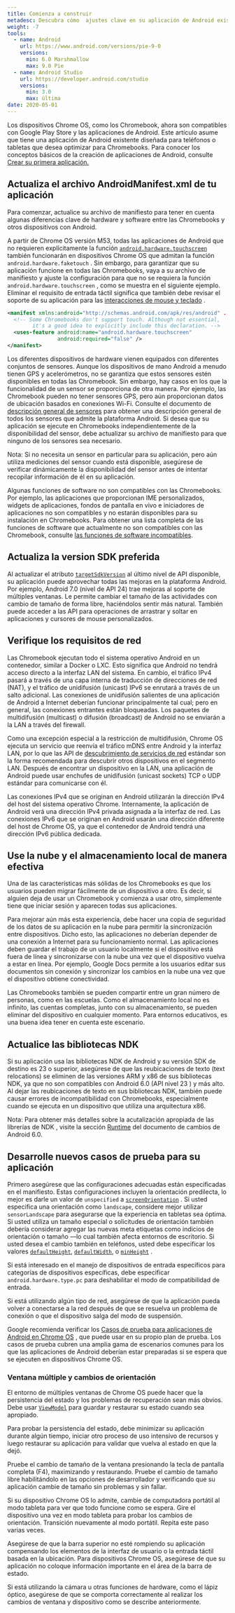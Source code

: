 ```yaml
---
title: Comienza a construir
metadesc: Descubra cómo  ajustes clave en su aplicación de Android existente pueden permitirles ejecutarse en Chromebooks y ampliar el alcance de su aplicación.
weight: -7
tools:
  - name: Android
    url: https://www.android.com/versions/pie-9-0
    versions:
      min: 6.0 Marshmallow
      max: 9.0 Pie
  - name: Android Studio
    url: https://developer.android.com/studio
    versions:
      min: 3.0
      max: última
date: 2020-05-01
---
```


Los dispositivos Chrome OS, como los Chromebook, ahora son compatibles con Google Play Store y las aplicaciones de Android. Este artículo asume que tiene una aplicación de Android existente diseñada para teléfonos o tabletas que desea optimizar para Chromebooks. Para conocer los conceptos básicos de la creación de aplicaciones de Android, consulte [Crear su primera aplicación.](https://developer.android.com/training/basics/firstapp/index?hl={{locale.code}})

## Actualiza el archivo AndroidManifest.xml de tu aplicación

Para comenzar, actualice su archivo de manifiesto para tener en cuenta algunas diferencias clave de hardware y software entre las Chromebooks y otros dispositivos con Android.

A partir de Chrome OS versión M53, todas las aplicaciones de Android que no requieren explícitamente la función [`android.hardware.touchscreen`](https://developer.android.com/guide/topics/manifest/uses-feature-element.html?hl={{locale.code}}#touchscreen-hw-features) también funcionarán en dispositivos Chrome OS que admitan la función `android.hardware.faketouch` . Sin embargo, para garantizar que su aplicación funcione en todas las Chromebooks, vaya a su archivo de manifiesto y ajuste la configuración para que no se requiera la función `android.hardware.touchscreen` , como se muestra en el siguiente ejemplo. Eliminar el requisito de entrada táctil significa que también debe revisar el soporte de su aplicación para las [interacciones de mouse y teclado](https://developer.android.com/training/gestures/movement?hl={{locale.code}}) .

```xml {title="Sample XML" .code-figure}
<manifest xmlns:android="http://schemas.android.com/apk/res/android" ... >
  <!-- Some Chromebooks don't support touch. Although not essential,
        it's a good idea to explicitly include this declaration. -->
  <uses-feature android:name="android.hardware.touchscreen"
                android:required="false" />
</manifest>
```

Los diferentes dispositivos de hardware vienen equipados con diferentes conjuntos de sensores. Aunque los dispositivos de mano Android a menudo tienen GPS y acelerómetros, no se garantiza que estos sensores estén disponibles en todas las Chromebook. Sin embargo, hay casos en los que la funcionalidad de un sensor se proporciona de otra manera. Por ejemplo, las Chromebook pueden no tener sensores GPS, pero aún proporcionan datos de ubicación basados en conexiones Wi-Fi. Consulte el documento de [descripción general de sensores](https://developer.android.com/guide/topics/sensors/sensors_overview) para obtener una descripción general de todos los sensores que admite la plataforma Android. Si desea que su aplicación se ejecute en Chromebooks independientemente de la disponibilidad del sensor, debe actualizar su archivo de manifiesto para que ninguno de los sensores sea necesario.

Nota: Si no necesita un sensor en particular para su aplicación, pero aún utiliza mediciones del sensor cuando está disponible, asegúrese de verificar dinámicamente la disponibilidad del sensor antes de intentar recopilar información de él en su aplicación.

Algunas funciones de software no son compatibles con las Chromebooks. Por ejemplo, las aplicaciones que proporcionan IME personalizados, widgets de aplicaciones, fondos de pantalla en vivo e iniciadores de aplicaciones no son compatibles y no estarán disponibles para su instalación en Chromebooks. Para obtener una lista completa de las funciones de software que actualmente no son compatibles con las Chromebook, consulte [las funciones de software incompatibles](/{{locale.code}}/android/manifest#funciones-de-software).

## Actualiza la version SDK preferida

Al actualizar el atributo [`targetSdkVersion`](https://developer.android.com/reference/android/R.attr#targetSdkVersion) al último nivel de API disponible, su aplicación puede aprovechar todas las mejoras en la plataforma Android. Por ejemplo, Android 7.0 (nivel de API 24) trae mejoras al soporte de múltiples ventanas. Le permite cambiar el tamaño de las actividades con cambio de tamaño de forma libre, haciéndolos sentir más natural. También puede acceder a las API para operaciones de arrastrar y soltar en aplicaciones y cursores de mouse personalizados.

## Verifique los requisitos de red

Las Chromebook ejecutan todo el sistema operativo Android en un contenedor, similar a Docker o LXC. Esto significa que Android no tendrá acceso directo a la interfaz LAN del sistema. En cambio, el tráfico IPv4 pasará a través de una capa interna de traducción de direcciones de red (NAT), y el tráfico de unidifusión (unicast) IPv6 se enrutará a través de un salto adicional. Las conexiones de unidifusión salientes de una aplicación de Android a Internet deberían funcionar principalmente tal cual; pero en general, las conexiones entrantes están bloqueadas. Los paquetes de multidifusión (multicast) o difusión (broadcast) de Android no se enviarán a la LAN a través del firewall.

Como una excepción especial a la restricción de multidifusión, Chrome OS ejecuta un servicio que reenvía el tráfico mDNS entre Android y la interfaz LAN, por lo que las API de [descubrimiento de servicios de red](https://developer.android.com/training/connect-devices-wirelessly/nsd?hl={{locale.code}}) estándar son la forma recomendada para descubrir otros dispositivos en el segmento LAN. Después de encontrar un dispositivo en la LAN, una aplicación de Android puede usar enchufes de unidifusión (unicast sockets) TCP o UDP estándar para comunicarse con él.

Las conexiones IPv4 que se originan en Android utilizarán la dirección IPv4 del host del sistema operativo Chrome. Internamente, la aplicación de Android verá una dirección IPv4 privada asignada a la interfaz de red. Las conexiones IPv6 que se originan en Android usarán una dirección diferente del host de Chrome OS, ya que el contenedor de Android tendrá una dirección IPv6 pública dedicada.

## Use la nube y el almacenamiento local de manera efectiva

Una de las características más sólidas de los Chromebooks es que los usuarios pueden migrar fácilmente de un dispositivo a otro. Es decir, si alguien deja de usar un Chromebook y comienza a usar otro, simplemente tiene que iniciar sesión y aparecen todas sus aplicaciones.

Para mejorar aún más esta experiencia, debe hacer una copia de seguridad de los datos de su aplicación en la nube para permitir la sincronización entre dispositivos. Dicho esto, las aplicaciones no deberían depender de una conexión a Internet para su funcionamiento normal. Las aplicaciones deben guardar el trabajo de un usuario localmente si el dispositivo está fuera de línea y sincronizarse con la nube una vez que el dispositivo vuelva a estar en línea. Por ejemplo, Google Docs permite a los usuarios editar sus documentos sin conexión y sincronizar los cambios en la nube una vez que el dispositivo obtiene conectividad.

Las Chromebooks también se pueden compartir entre un gran número de personas, como en las escuelas. Como el almacenamiento local no es infinito, las cuentas completas, junto con su almacenamiento, se pueden eliminar del dispositivo en cualquier momento. Para entornos educativos, es una buena idea tener en cuenta este escenario.

## Actualice las bibliotecas NDK

Si su aplicación usa las bibliotecas NDK de Android y su versión SDK de destino es 23 o superior, asegúrese de que las reubicaciones de texto (text relocations) se eliminen de las versiones ARM y x86 de sus bibliotecas NDK, ya que no son compatibles con Android 6.0 (API nivel 23 ) y más alto. Al dejar las reubicaciones de texto en sus bibliotecas NDK, también puede causar errores de incompatibilidad con Chromebooks, especialmente cuando se ejecuta en un dispositivo que utiliza una arquitectura x86.

Nota: Para obtener más detalles sobre la acutalización apropiada de las librerías de NDK , visite la sección [Runtime](https://developer.android.com/about/versions/marshmallow/android-6.0-changes?hl={{locale.code}}#behavior-runtime) del documento de cambios de Android 6.0.

## Desarrolle nuevos casos de prueba para su aplicación

Primero asegúrese que las configuraciones adecuadas están especificadas en el manifiesto. Estas configuraciones incluyen la orientación predilecta, lo mejor es darle un valor de `unspecified` a [`screenOrientation`](https://developer.android.com/reference/android/R.attr?hl={{locale.code}}#screenOrientation) . Si usted especifica una orientación como `landscape`, considere mejor utilizar `sensorLandscape` para asegurarse que la experiencia en tabletas sea óptima. Si usted utiliza un tamaño especial o solicitudes de orientación también debería considerar agregar las nuevas meta etiquetas como indicios de orientación o tamaño —lo cual también afecta entornos de escritorio. Si usted desea el cambio también en teléfonos, usted debe especificar los valores [`defaultHeight`](https://developer.android.com/reference/android/R.attr.html?hl={{locale.code}}#defaultHeight), [`defaultWidth`](https://developer.android.com/reference/android/R.attr.html?hl={{locale.code}}#defaultWidth), o [`minHeight`](https://developer.android.com/reference/android/R.attr.html?hl={{locale.code}}#minHeight) .

Si está interesado en el manejo de dispositivos de entrada específicos para categorías de dispositivos específicas, debe especificar `android.hardware.type.pc` para deshabilitar el modo de compatibilidad de entrada.

Si está utilizando algún tipo de red, asegúrese de que la aplicación pueda volver a conectarse a la red después de que se resuelva un problema de conexión o que el dispositivo salga del modo de suspensión.

Google recomienda verificar los [Casos de prueba para aplicaciones de Android en Chrome OS](/{{locale.code}}/android/tests) , que puede usar en su propio plan de prueba. Los casos de prueba cubren una amplia gama de escenarios comunes para los que las aplicaciones de Android deberían estar preparadas si se espera que se ejecuten en dispositivos Chrome OS.

### Ventana múltiple y cambios de orientación

El entorno de múltiples ventanas de Chrome OS puede hacer que la persistencia del estado y los problemas de recuperación sean más obvios. Debe usar [`ViewModel`](https://developer.android.com/topic/libraries/architecture/viewmodel?hl={{locale.code}}) para guardar y restaurar su estado cuando sea apropiado.

Para probar la persistencia del estado, debe minimizar su aplicación durante algún tiempo, iniciar otro proceso de uso intensivo de recursos y luego restaurar su aplicación para validar que vuelva al estado en que la dejó.

Pruebe el cambio de tamaño de la ventana presionando la tecla de pantalla completa (F4), maximizando y restaurando. Pruebe el cambio de tamaño libre habilitándolo en las opciones de desarrollador y verificando que su aplicación cambie de tamaño sin problemas y sin fallar.

Si su dispositivo Chrome OS lo admite, cambie de computadora portátil al modo tableta para ver que todo funcione como se espera. Gire el dispositivo una vez en modo tableta para probar los cambios de orientación. Transición nuevamente al modo portátil. Repita este paso varias veces.

Asegúrese de que la barra superior no esté rompiendo su aplicación compensando los elementos de la interfaz de usuario o la entrada táctil basada en la ubicación. Para dispositivos Chrome OS, asegúrese de que su aplicación no coloque información importante en el área de la barra de estado.

Si está utilizando la cámara u otras funciones de hardware, como el lápiz óptico, asegúrese de que se comporta correctamente al realizar los cambios de ventana y dispositivo como se describe anteriormente.

